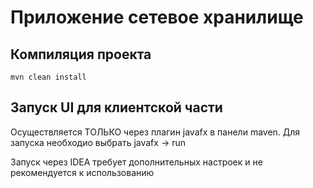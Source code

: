 # Приложение сетевое хранилище

## Компиляция проекта
`mvn clean install`

## Запуск UI для клиентской части
Осуществляется ТОЛЬКО через плагин javafx в панели maven. Для запуска необходио выбрать javafx -> run

Запуск через IDEA требует дополнительных настроек и не рекомендуется к использованию
